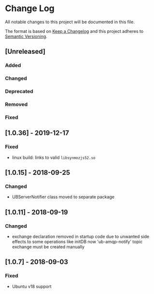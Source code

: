 # Change Log
All notable changes to this project will be documented in this file.

The format is based on [Keep a Changelog](http://keepachangelog.com/)
and this project adheres to [Semantic Versioning](http://semver.org/).

## [Unreleased]
### Added

### Changed

### Deprecated

### Removed

### Fixed

## [1.0.36] - 2019-12-17
### Fixed
 - linux build: links to valid `libsynmozjs52.so`
 
## [1.0.15] - 2018-09-25
### Changed
- UBServerNotifier class moved to separate package

## [1.0.11] - 2018-09-19
### Changed
- exchange declaration removed in startup code
  due to unwanted side effects to some operations like initDB
  now 'ub-amqp-notify' topic exchange must be created manually

## [1.0.7] - 2018-09-03
### Fixed
- Ubuntu v18 support
